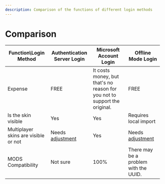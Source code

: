 ```yaml
---
description: Comparison of the functions of different login methods
---
```


# Comparison

| Function\Login Method                | Authentication Server Login                                     | Microsoft Account Login                                                   | Offline Mode Login                                              |
| ------------------------------------ | --------------------------------------------------------------- | ------------------------------------------------------------------------- | --------------------------------------------------------------- |
| Expense                              | FREE                                                            | It costs money, but that's no reason for you not to support the original. | FREE                                                            |
| Is the skin visible                  | Yes                                                             | Yes                                                                       | Requires local import                                           |
| Multiplayer skins are visible or not | Needs [adjustment](../costume-skin/multiplayer-game-display.md) | Yes                                                                       | Needs [adjustment](../costume-skin/multiplayer-game-display.md) |
| MODS Compatibility                   | Not sure                                                        | 100%                                                                      | There may be a problem with the UUID.                           |
